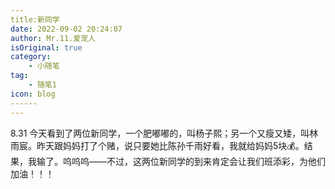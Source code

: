 ```yaml
---
title:新同学
date: 2022-09-02 20:24:07
author: Mr.11.爱宠人
isOriginal: true
category:
    - 小随笔
tag:
    - 随笔1
icon: blog
​------
---
```




8.31 今天看到了两位新同学，一个肥嘟嘟的，叫杨子熙；另一个又瘦又矮，叫林雨宸。昨天跟妈妈打了个赌，说只要她比陈孙千雨好看，我就给妈妈5块💰。结果，我输了。呜呜呜——不过，这两位新同学的到来肯定会让我们班添彩，为他们加油！！！